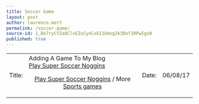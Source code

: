 ```yaml
---
title: Soccer Game
layout: post
author: laurence.mott
permalink: /soccer-game/
source-id: 1_Be7ryCYZa8ClvEZuCynCxkI1kHxg2k3Dof2RPwIgx0
published: true
---
```

<table>
  <tr>
    <td>Title:  </td>
    <td>Adding A Game To My Blog
<div class="miniclip-game-embed" data-game-name="super-soccer-noggins" data-theme="0" data-width="640" data-height="420" data-language="en"><a href="http://www.miniclip.com/games/super-soccer-noggins/">Play Super Soccer Noggins</a></div>
<p style="text-align:center;"><a href="http://www.miniclip.com/games/super-soccer-noggins/" target="_blank">Play Super Soccer Noggins</a> / More <a href="http://www.miniclip.com/games/genre-3/" target="_blank">Sports games</a></p>

<!-- Insert this code before your </body> tag -->
<script src="//static.miniclipcdn.com/js/game-embed.js"></script>
</td>
    <td> Date:  </td>
    <td>06/08/17</td>
  </tr>
</table>



